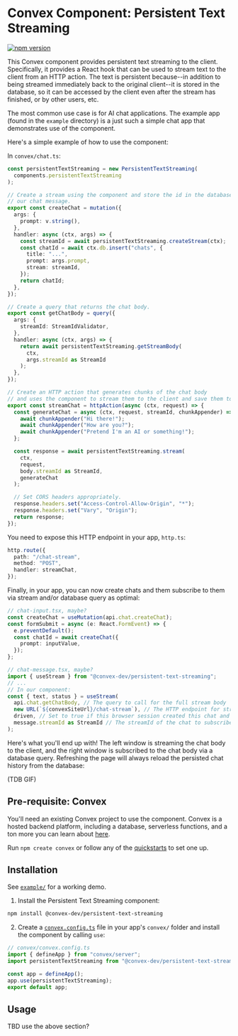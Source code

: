 # Convex Component: Persistent Text Streaming

[![npm version](https://badge.fury.io/js/@convex-dev%2Fpersistent-text-streaming.svg)](https://badge.fury.io/js/@convex-dev%2Fpersistent-text-streaming)

<!-- START: Include on https://convex.dev/components -->

This Convex component provides persistent text streaming to the client.
Specifically, it provides a React hook that can be used to stream text to the
client from an HTTP action. The text is persistent because--in addition to being
streamed immediately back to the original client--it is stored in the database,
so it can be accessed by the client even after the stream has finished, or by
other users, etc.

The most common use case is for AI chat applications. The example app (found in the
`example` directory) is a just such a simple chat app that demonstrates use of the
component.

Here's a simple example of how to use the component:

In `convex/chat.ts`:

```ts
const persistentTextStreaming = new PersistentTextStreaming(
  components.persistentTextStreaming
);

// Create a stream using the component and store the id in the database with
// our chat message.
export const createChat = mutation({
  args: {
    prompt: v.string(),
  },
  handler: async (ctx, args) => {
    const streamId = await persistentTextStreaming.createStream(ctx);
    const chatId = await ctx.db.insert("chats", {
      title: "...",
      prompt: args.prompt,
      stream: streamId,
    });
    return chatId;
  },
});

// Create a query that returns the chat body.
export const getChatBody = query({
  args: {
    streamId: StreamIdValidator,
  },
  handler: async (ctx, args) => {
    return await persistentTextStreaming.getStreamBody(
      ctx,
      args.streamId as StreamId
    );
  },
});

// Create an HTTP action that generates chunks of the chat body
// and uses the component to stream them to the client and save them to the database.
export const streamChat = httpAction(async (ctx, request) => {
  const generateChat = async (ctx, request, streamId, chunkAppender) => {
    await chunkAppender("Hi there!");
    await chunkAppender("How are you?");
    await chunkAppender("Pretend I'm an AI or something!");
  };

  const response = await persistentTextStreaming.stream(
    ctx,
    request,
    body.streamId as StreamId,
    generateChat
  );

  // Set CORS headers appropriately.
  response.headers.set("Access-Control-Allow-Origin", "*");
  response.headers.set("Vary", "Origin");
  return response;
});
```

You need to expose this HTTP endpoint in your app, `http.ts`:

```ts
http.route({
  path: "/chat-stream",
  method: "POST",
  handler: streamChat,
});
```

Finally, in your app, you can now create chats and them subscribe to them
via stream and/or database query as optimal:

```ts
// chat-input.tsx, maybe?
const createChat = useMutation(api.chat.createChat);
const formSubmit = async (e: React.FormEvent) => {
  e.preventDefault();
  const chatId = await createChat({
    prompt: inputValue,
  });
};

// chat-message.tsx, maybe?
import { useStream } from "@convex-dev/persistent-text-streaming";
// ...
// In our component:
const { text, status } = useStream(
  api.chat.getChatBody, // The query to call for the full stream body
  new URL(`${convexSiteUrl}/chat-stream`), // The HTTP endpoint for streaming
  driven, // Set to true if this browser session created this chat and so should generate the stream
  message.streamId as StreamId // The streamId of the chat to subscribe to!
);
```

Here's what you'll end up with! The left window is streaming the chat body to the client,
and the right window is subscribed to the chat body via a database query. Refreshing
the page will always reload the persisted chat history from the database:

(TDB GIF)

## Pre-requisite: Convex

You'll need an existing Convex project to use the component.
Convex is a hosted backend platform, including a database, serverless functions,
and a ton more you can learn about [here](https://docs.convex.dev/get-started).

Run `npm create convex` or follow any of the [quickstarts](https://docs.convex.dev/home) to set one up.

## Installation

See [`example/`](./example/convex/) for a working demo.

1. Install the Persistent Text Streaming component:

```bash
npm install @convex-dev/persistent-text-streaming
```

2. Create a [`convex.config.ts`](./example/convex/convex.config.ts) file in your
   app's `convex/` folder and install the component by calling `use`:

```ts
// convex/convex.config.ts
import { defineApp } from "convex/server";
import persistentTextStreaming from "@convex-dev/persistent-text-streaming/convex.config";

const app = defineApp();
app.use(persistentTextStreaming);
export default app;
```

## Usage

TBD use the above section?

<!-- END: Include on https://convex.dev/components -->
